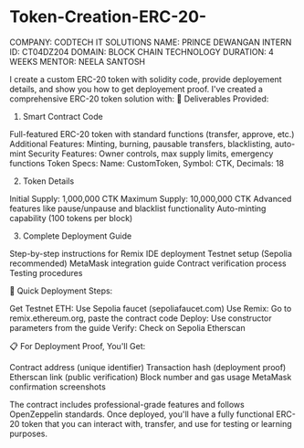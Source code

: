 # Token-Creation-ERC-20-

COMPANY: CODTECH IT SOLUTIONS
NAME: PRINCE DEWANGAN
INTERN ID: CT04DZ204
DOMAIN: BLOCK CHAIN TECHNOLOGY
DURATION: 4 WEEKS
MENTOR: NEELA SANTOSH

I create a custom ERC-20 token with solidity code, provide deployement details, and show you how to get deployement proof.
I've created a comprehensive ERC-20 token solution with:
🎯 Deliverables Provided:
1. Smart Contract Code

Full-featured ERC-20 token with standard functions (transfer, approve, etc.)
Additional Features: Minting, burning, pausable transfers, blacklisting, auto-mint
Security Features: Owner controls, max supply limits, emergency functions
Token Specs: Name: CustomToken, Symbol: CTK, Decimals: 18

2. Token Details

Initial Supply: 1,000,000 CTK
Maximum Supply: 10,000,000 CTK
Advanced features like pause/unpause and blacklist functionality
Auto-minting capability (100 tokens per block)

3. Complete Deployment Guide

Step-by-step instructions for Remix IDE deployment
Testnet setup (Sepolia recommended)
MetaMask integration guide
Contract verification process
Testing procedures

🚀 Quick Deployment Steps:

Get Testnet ETH: Use Sepolia faucet (sepoliafaucet.com)
Use Remix: Go to remix.ethereum.org, paste the contract code
Deploy: Use constructor parameters from the guide
Verify: Check on Sepolia Etherscan

📋 For Deployment Proof, You'll Get:

Contract address (unique identifier)
Transaction hash (deployment proof)
Etherscan link (public verification)
Block number and gas usage
MetaMask confirmation screenshots

The contract includes professional-grade features and follows OpenZeppelin standards. Once deployed, you'll have a fully functional ERC-20 token that you can interact with, transfer, and use for testing or learning purposes.
